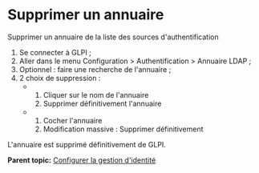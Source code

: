 Supprimer un annuaire
=====================

Supprimer un annuaire de la liste des sources d'authentification

1.  Se connecter à GLPI ;
2.  Aller dans le menu Configuration \> Authentification \> Annuaire
    LDAP ;
3.  Optionnel : faire une recherche de l'annuaire ;
4.  2 choix de suppression :
    -   1.  Cliquer sur le nom de l'annuaire
        2.  Supprimer définitivement l'annuaire

    -   1.  Cocher l'annuaire
        2.  Modification massive : Supprimer définitivement

L'annuaire est supprimé définitivement de GLPI.

**Parent topic:** [Configurer la gestion
d'identité](../glpi/config_auth.html "La manière dont GLPI gère l'authentification et les informations personnelles des utilisateurs se configure depuis le menu Configuration > Authentification.")
